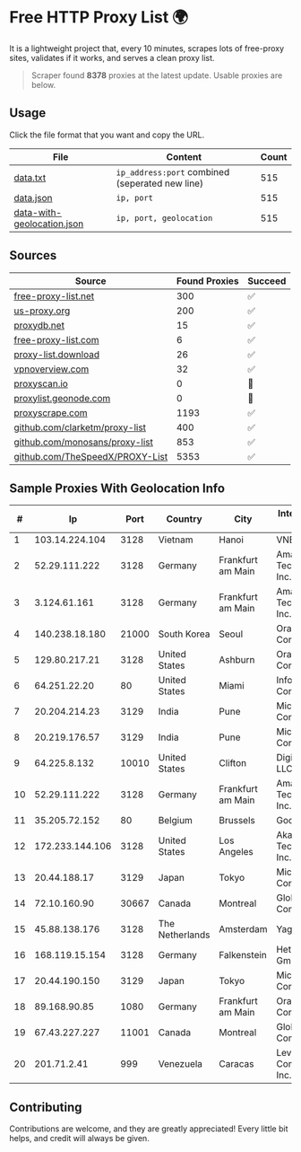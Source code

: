 
# Free HTTP Proxy List 🌍

It is a lightweight project that, every 10 minutes, scrapes lots of free-proxy sites, validates if it works, and serves a clean proxy list.


> Scraper found **8378** proxies at the latest update. Usable proxies are below.

## Usage

Click the file format that you want and copy the URL.


|File|Content|Count|
|----|-------|-----|
|[data.txt](https://raw.githubusercontent.com/themiralay/Proxy-List-World/master/data.txt)|`ip_address:port` combined (seperated new line)|515|
|[data.json](https://raw.githubusercontent.com/themiralay/Proxy-List-World/master/data.json)|`ip, port`|515|
|[data-with-geolocation.json](https://raw.githubusercontent.com/themiralay/Proxy-List-World/master/data-with-geolocation.json)|`ip, port, geolocation`|515|

## Sources

|Source|Found Proxies|Succeed|
|------|-------------|-------|
|[free-proxy-list.net](https://free-proxy-list.net)|300|✅|
|[us-proxy.org](https://www.us-proxy.org)|200|✅|
|[proxydb.net](http://proxydb.net)|15|✅|
|[free-proxy-list.com](https://free-proxy-list.com/?page=&port=&type%5B%5D=http&type%5B%5D=https&up_time=0&search=Search)|6|✅|
|[proxy-list.download](https://www.proxy-list.download/HTTP)|26|✅|
|[vpnoverview.com](https://vpnoverview.com/privacy/anonymous-browsing/free-proxy-servers)|32|✅|
|[proxyscan.io](https://www.proxyscan.io)|0|🚫|
|[proxylist.geonode.com](https://proxylist.geonode.com/api/proxy-list?limit=300&page=1&sort_by=lastChecked&sort_type=desc&protocols=http,https)|0|🚫|
|[proxyscrape.com](https://api.proxyscrape.com/v2/?request=displayproxies&protocol=http&timeout=10000&country=all&ssl=all&anonymity=all)|1193|✅|
|[github.com/clarketm/proxy-list](https://raw.githubusercontent.com/clarketm/proxy-list/master/proxy-list-raw.txt)|400|✅|
|[github.com/monosans/proxy-list](https://raw.githubusercontent.com/monosans/proxy-list/main/proxies/http.txt)|853|✅|
|[github.com/TheSpeedX/PROXY-List](https://raw.githubusercontent.com/TheSpeedX/PROXY-List/master/http.txt)|5353|✅|


## Sample Proxies With Geolocation Info

|#|Ip|Port|Country|City|Internet Service Provider|
|-|--|----|-------|----|-------------------------|
|1|103.14.224.104|3128|Vietnam|Hanoi|VNB|
|2|52.29.111.222|3128|Germany|Frankfurt am Main|Amazon Technologies Inc.|
|3|3.124.61.161|3128|Germany|Frankfurt am Main|Amazon Technologies Inc.|
|4|140.238.18.180|21000|South Korea|Seoul|Oracle Corporation|
|5|129.80.217.21|3128|United States|Ashburn|Oracle Corporation|
|6|64.251.22.20|80|United States|Miami|Infolink Global Corporation|
|7|20.204.214.23|3129|India|Pune|Microsoft Corporation|
|8|20.219.176.57|3129|India|Pune|Microsoft Corporation|
|9|64.225.8.132|10010|United States|Clifton|DigitalOcean, LLC|
|10|52.29.111.222|3128|Germany|Frankfurt am Main|Amazon Technologies Inc.|
|11|35.205.72.152|80|Belgium|Brussels|Google LLC|
|12|172.233.144.106|3128|United States|Los Angeles|Akamai Technologies, Inc.|
|13|20.44.188.17|3129|Japan|Tokyo|Microsoft Corporation|
|14|72.10.160.90|30667|Canada|Montreal|GloboTech Communications|
|15|45.88.138.176|3128|The Netherlands|Amsterdam|Yaglom Labs Ltd|
|16|168.119.15.154|3128|Germany|Falkenstein|Hetzner Online GmbH|
|17|20.44.190.150|3129|Japan|Tokyo|Microsoft Corporation|
|18|89.168.90.85|1080|Germany|Frankfurt am Main|Oracle Corporation|
|19|67.43.227.227|11001|Canada|Montreal|GloboTech Communications|
|20|201.71.2.41|999|Venezuela|Caracas|Level 3 Communications, Inc.|



## Contributing

Contributions are welcome, and they are greatly appreciated! Every
little bit helps, and credit will always be given.

